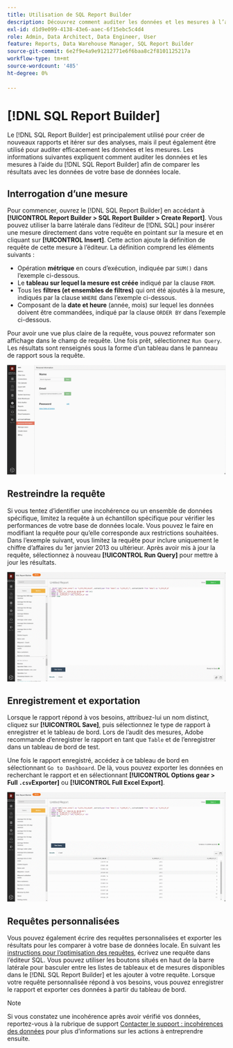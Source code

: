 ```yaml
---
title: Utilisation de SQL Report Builder
description: Découvrez comment auditer les données et les mesures à l’aide de SQL Report Builder afin de comparer les résultats avec les données de votre base de données locale.
exl-id: d1d9e099-4138-43e6-aaec-6f15ebc5c4d4
role: Admin, Data Architect, Data Engineer, User
feature: Reports, Data Warehouse Manager, SQL Report Builder
source-git-commit: 6e2f9e4a9e91212771e6f6baa8c2f8101125217a
workflow-type: tm+mt
source-wordcount: '485'
ht-degree: 0%

---
```


# [!DNL SQL Report Builder]

Le [!DNL SQL Report Builder] est principalement utilisé pour créer de nouveaux rapports et itérer sur des analyses, mais il peut également être utilisé pour auditer efficacement les données et les mesures. Les informations suivantes expliquent comment auditer les données et les mesures à l’aide du [!DNL SQL Report Builder] afin de comparer les résultats avec les données de votre base de données locale.

## Interrogation d’une mesure

Pour commencer, ouvrez le [!DNL SQL Report Builder] en accédant à **[!UICONTROL Report Builder > SQL Report Builder > Create Report]**. Vous pouvez utiliser la barre latérale dans l’éditeur de [!DNL SQL] pour insérer une mesure directement dans votre requête en pointant sur la mesure et en cliquant sur **[!UICONTROL Insert]**. Cette action ajoute la définition de requête de cette mesure à l’éditeur. La définition comprend les éléments suivants :

- Opération **métrique** en cours d’exécution, indiquée par `SUM()` dans l’exemple ci-dessous.
- Le **tableau sur lequel la mesure est créée** indiqué par la clause `FROM`.
- Tous les **filtres (et ensembles de filtres)** qui ont été ajoutés à la mesure, indiqués par la clause `WHERE` dans l’exemple ci-dessous.
- Composant de la **date et heure** (année, mois) sur lequel les données doivent être commandées, indiqué par la clause `ORDER BY` dans l’exemple ci-dessous.

Pour avoir une vue plus claire de la requête, vous pouvez reformater son affichage dans le champ de requête. Une fois prêt, sélectionnez `Run Query`. Les résultats sont renseignés sous la forme d’un tableau dans le panneau de rapport sous la requête.

![](../../assets/run-query-results.gif)

## Restreindre la requête

Si vous tentez d’identifier une incohérence ou un ensemble de données spécifique, limitez la requête à un échantillon spécifique pour vérifier les performances de votre base de données locale. Vous pouvez le faire en modifiant la requête pour qu’elle corresponde aux restrictions souhaitées. Dans l’exemple suivant, vous limitez la requête pour inclure uniquement le chiffre d’affaires du 1er janvier 2013 ou ultérieur. Après avoir mis à jour la requête, sélectionnez à nouveau **[!UICONTROL Run Query]** pour mettre à jour les résultats.

![](../../assets/restricting-query.gif)

## Enregistrement et exportation

Lorsque le rapport répond à vos besoins, attribuez-lui un nom distinct, cliquez sur **[!UICONTROL Save]**, puis sélectionnez le type de rapport à enregistrer et le tableau de bord. Lors de l’audit des mesures, Adobe recommande d’enregistrer le rapport en tant que `Table` et de l’enregistrer dans un tableau de bord de test.

Une fois le rapport enregistré, accédez à ce tableau de bord en sélectionnant `Go to Dashboard`. De là, vous pouvez exporter les données en recherchant le rapport et en sélectionnant **[!UICONTROL Options gear > Full `.csv`Exporter]** ou **[!UICONTROL Full Excel Export]**.

![](../../assets/export-dboard-data.gif)

## Requêtes personnalisées

Vous pouvez également écrire des requêtes personnalisées et exporter les résultats pour les comparer à votre base de données locale. En suivant les [instructions pour l’optimisation des requêtes](../../best-practices/optimizing-your-sql-queries.md), écrivez une requête dans l’éditeur SQL. Vous pouvez utiliser les boutons situés en haut de la barre latérale pour basculer entre les listes de tableaux et de mesures disponibles dans le [!DNL SQL Report Builder] et les ajouter à votre requête. Lorsque votre requête personnalisée répond à vos besoins, vous pouvez enregistrer le rapport et exporter ces données à partir du tableau de bord.

>[!NOTE]
>
>Si vous constatez une incohérence après avoir vérifié vos données, reportez-vous à la rubrique de support [Contacter le support : incohérences des données](https://experienceleague.adobe.com/docs/commerce-knowledge-base/kb/troubleshooting/miscellaneous/mbi-data-discrepancies.html?lang=fr) pour plus d’informations sur les actions à entreprendre ensuite.
